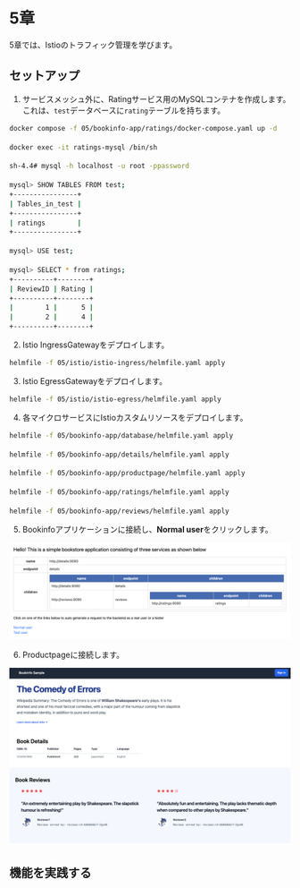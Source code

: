 # 5章

5章では、Istioのトラフィック管理を学びます。

## セットアップ

1. サービスメッシュ外に、Ratingサービス用のMySQLコンテナを作成します。これは、`test`データベースに`rating`テーブルを持ちます。

```bash
docker compose -f 05/bookinfo-app/ratings/docker-compose.yaml up -d

docker exec -it ratings-mysql /bin/sh
                                                                                                                                                                              (minikube/default)
sh-4.4# mysql -h localhost -u root -ppassword

mysql> SHOW TABLES FROM test;
+----------------+
| Tables_in_test |
+----------------+
| ratings        |
+----------------+

mysql> USE test;

mysql> SELECT * from ratings;
+----------+--------+
| ReviewID | Rating |
+----------+--------+
|        1 |      5 |
|        2 |      4 |
+----------+--------+
```

2. Istio IngressGatewayをデプロイします。

```bash
helmfile -f 05/istio/istio-ingress/helmfile.yaml apply
```

3. Istio EgressGatewayをデプロイします。

```bash
helmfile -f 05/istio/istio-egress/helmfile.yaml apply
```

4. 各マイクロサービスにIstioカスタムリソースをデプロイします。

```bash
helmfile -f 05/bookinfo-app/database/helmfile.yaml apply

helmfile -f 05/bookinfo-app/details/helmfile.yaml apply

helmfile -f 05/bookinfo-app/productpage/helmfile.yaml apply

helmfile -f 05/bookinfo-app/ratings/helmfile.yaml apply

helmfile -f 05/bookinfo-app/reviews/helmfile.yaml apply
```

5. Bookinfoアプリケーションに接続し、**Normal user**をクリックします。

![bookinfo](../images/bookinfo.png)

6. Productpageに接続します。

![bookinfo_productpage](../images/bookinfo_productpage.png)

## 機能を実践する
